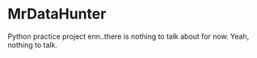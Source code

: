 # MrDataHunter
Python practice project
enn..there is nothing to talk about for now.
Yeah, nothing to talk.
